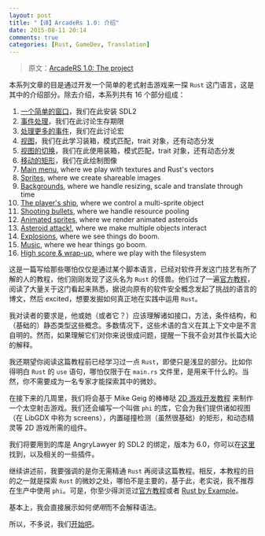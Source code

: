 ```yaml
---
layout: post
title: "【译】ArcadeRs 1.0: 介绍"
date: 2015-08-11 20:14
comments: true
categories: [Rust, GameDev, Translation]
---
```


> 原文：[ArcadeRS 1.0: The project][en_part_0]

本系列文章的目是通过开发一个简单的老式射击游戏来一探 `Rust` 这门语言，这是其中的介绍部分。除去介绍，本系列共有 16 个部分组成：

1. [一个简单的窗口][part_1]，我们在此安装 SDL2
2. [事件处理][part_2]，我们在此讨论生存期限
3. [处理更多的事件][part_3]，我们在此讨论宏
4. [视图][part_4]，我们在此学习装箱，模式匹配，trait 对象，还有动态分发
5. [视图的切换][part_5]，我们在此使用装箱，模式匹配，trait 对象，还有动态分发
6. [移动的矩形][part_6]，我们在此绘制图像
7. [Main menu][part_7], where we play with textures and Rust's vectors
8. [Sprites][part_8], where we create shareable images
9. [Backgrounds][part_9], where we handle resizing, scale and translate through time
10. [The player's ship][part_10], where we control a multi-sprite object
11. [Shooting bullets][part_11], where we handle resource pooling
12. [Animated sprites][part_12], where we render animated asteroids
13. [Asteroid attack!][part_13], where we make multiple objects interact
14. [Explosions][part_14], where we see things do boom.
15. [Music][part_15], where we hear things go boom.
16. [High score & wrap-up][part_16], where we play with the filesystem

这是一篇写给那些哪怕仅仅是通过某个脚本语言，已经对软件开发这门技艺有所了解的人的教程，他们刚刚发现了这头名为 `Rust` 的怪兽。他们过了一遍[官方教程][book]，阅读了大量关于这门看起来熟悉，据说向原有的软件安全概念发起了挑战的语言的博文，然后 excited，想要发掘如何真正地在实践中运用 `Rust`。   

我对读者的要求是，他或她（或者它？）应该理解诸如接口，方法，条件结构，和（基础的）静态类型这些概念。多数情况下，这些术语的含义在其上下文中是不言自明的。然而，如果理解它们对你来说很成问题，提醒一下我不会对其作长篇大论的解释。   

我还期望你阅读这篇教程前已经学习过一点 `Rust`，即使只是浅显的部分。比如你得明白 `Rust` 的 `use` 语句，哪怕仅限于在 `main.rs` 文件里，是用来干什么的。当然，你不需要成为一名专家才能探索其中的微妙。    

在接下来的几周里，我们将会基于 Mike Geig 的棒棒哒 [2D 游戏开发教程][course] 来制作一个太空射击游戏。我们还会编写一个叫做 `phi` 的库，它会为我们提供诸如视图（在 LibGDX 中称为 screens），内置碰撞检测（虽然很基础）的矩形，和动态精灵等 2D 游戏所需的组件。   

我们将要用到的库是 AngryLawyer 的 SDL2 的绑定，版本为 6.0，你可以在[这里][sdl2]找到，以及相关的一些插件。  

继续讲述前，我要强调的是你无需精通 `Rust` 再阅读这篇教程。相反，本教程的目的之一就是探索 `Rust` 的微妙之处，哪怕不是主要的，基于此，老实说，我不推荐在生产中使用 `phi`。可是，你至少得浏览过[官方教程][book]或者 [Rust by Example][example]。   

基本上，我会直接展示如何*使用*而不会解释语法。   

所以，不多说，我们[开始吧][part_1]。



[part_1]: /blog/2015/08/11/arcaders-1-01/
[part_2]: https://jadpole.github.io/arcaders/arcaders-1-2/
[part_3]: https://jadpole.github.io/arcaders/arcaders-1-3/
[part_4]: https://jadpole.github.io/arcaders/arcaders-1-4/
[part_5]: https://jadpole.github.io/arcaders/arcaders-1-5/
[part_6]: https://jadpole.github.io/arcaders/arcaders-1-6/
[part_7]: #
[part_8]: #
[part_9]: #
[part_10]: #
[part_11]: #
[part_12]: #
[part_13]: #
[part_14]: #
[part_15]: #
[part_16]: #

[en_part_0]: https://jadpole.github.io/arcaders/arcaders-1-0/
[en_part_1]: https://jadpole.github.io/arcaders/arcaders-1-1/
[en_part_2]: https://jadpole.github.io/arcaders/arcaders-1-2/
[en_part_3]: https://jadpole.github.io/arcaders/arcaders-1-3/
[en_part_4]: https://jadpole.github.io/arcaders/arcaders-1-4/
[en_part_5]: https://jadpole.github.io/arcaders/arcaders-1-5/
[en_part_6]: https://jadpole.github.io/arcaders/arcaders-1-6/

[book]: https://doc.rust-lang.org/book/
[course]: http://fixbyproximity.com/2d-game-development-course/
[sdl2]: https://github.com/AngryLawyer/rust-sdl2
[example]: http://rustbyexample.com/

